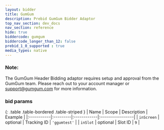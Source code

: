 ```yaml
---
layout: bidder
title: GumGum
description: Prebid GumGum Bidder Adaptor
top_nav_section: dev_docs
nav_section: reference
hide: true
biddercode: gumgum
biddercode_longer_than_12: false
prebid_1_0_supported : true
media_types: native
---
```


### Note:

The GumGum Header Bidding adaptor requires setup and approval from the GumGum
team. Please reach out to your account manager or <support@gumgum.com> for more
information.

### bid params

{: .table .table-bordered .table-striped }
| Name       | Scope    | Description | Example          |
|:-----------|:---------|:------------|:-----------------|
| `inScreen` | optional | Tracking ID | `'ggumtest'`     |
| `inSlot`   | optional | Slot ID     | `9`              |
